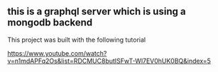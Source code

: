 ## this is a graphql server which is using a mongodb backend

This project was built with the following tutorial

https://www.youtube.com/watch?v=n1mdAPFq2Os&list=RDCMUC8butISFwT-Wl7EV0hUK0BQ&index=5

